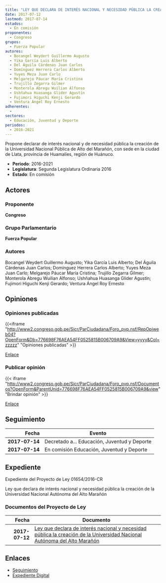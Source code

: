 ```yaml
---
title: "LEY QUE DECLARA DE INTERÉS NACIONAL Y NECESIDAD PÚBLICA LA CREACIÓN DE LA UNIVERSIDAD NACIONAL AUTÓNOMA DEL ALTO MARAÑÓN"
date: 2017-07-12
lastmod: 2017-07-14
estados: 
  - En comisión
proponentes: 
  - Congreso
grupos: 
  - Fuerza Popular
autores: 
  - Bocangel Weydert Guillermo Augusto
  - Yika García Luis Alberto
  - Del Águila Cárdenas Juan Carlos
  - Domínguez Herrera Carlos Alberto
  - Yuyes Meza Juan Carlo
  - Melgarejo Páucar María Cristina
  - Trujillo Zegarra Gilmer
  - Monterola Abregu Wuilian Alfonso
  - Ushñahua Huasanga Glider Agustín
  - Fujimori Higuchi Kenji Gerardo
  - Ventura Ángel Roy Ernesto
adherentes: 
  - 
sectores: 
  - Educación, Juventud y Deporte
periodos: 
  - 2016-2021
---
```


Propone declarar de interés nacional y de necesidad pública la creación de la Universidad Nacional Pública de Alto del Marañón, con sede en la ciudad de Llata, provincia de Huamalíes, región de Huánuco.

- **Periodo**: 2016-2021
- **Legislatura**: Segunda Legislatura Ordinaria 2016
- **Estado**: En comisión

## Actores

### Proponente

**Congreso**

### Grupo Parlamentario

**Fuerza Popular**

### Autores

Bocangel Weydert Guillermo Augusto; Yika García Luis Alberto; Del Águila Cárdenas Juan Carlos; Domínguez Herrera Carlos Alberto; Yuyes Meza Juan Carlo; Melgarejo Páucar María Cristina; Trujillo Zegarra Gilmer; Monterola Abregu Wuilian Alfonso; Ushñahua Huasanga Glider Agustín; Fujimori Higuchi Kenji Gerardo; Ventura Ángel Roy Ernesto


## Opiniones

### Opiniones publicadas

{{<iframe "http://www2.congreso.gob.pe/Sicr/ParCiudadana/Foro_pvp.nsf/RepOpiweb04?OpenForm&Db=776698F76AEA54FF0525815B006709A9&View=yyyy&Col=zzzzz" "Opiniones publicadas" >}}

[Enlace](http://www2.congreso.gob.pe/Sicr/ParCiudadana/Foro_pvp.nsf/RepOpiweb04?OpenForm&Db=776698F76AEA54FF0525815B006709A9&View=yyyy&Col=zzzzz)
### Publicar opinión

{{< iframe "http://www2.congreso.gob.pe/Sicr/ParCiudadana/Foro_pvp.nsf/Documentos?OpenForm&ParentUnid=776698F76AEA54FF0525815B006709A9&view" "Brindar opinión" >}}

[Enlace](http://www2.congreso.gob.pe/Sicr/ParCiudadana/Foro_pvp.nsf/Documentos?OpenForm&ParentUnid=776698F76AEA54FF0525815B006709A9&view)

## Seguimiento

| Fecha | Evento |
|------:|--------|
| **2017-07-14** | Decretado a... Educación, Juventud y Deporte|
| **2017-07-14** | En comisión Educación, Juventud y Deporte|


## Expediente

Expediente del Proyecto de Ley 01654/2016-CR

Ley que declara de interés nacional y necesidad pública la creación de la Universidad Nacional Autónoma del Alto Marañón


### Documentos del Proyecto de Ley

| Fecha | Documento |
|------:|--------|
| **2017-07-12** | [Ley que declara de interés nacional y necesidad pública la creación de la Universidad Nacional Autónoma del Alto Marañón](http://www.leyes.congreso.gob.pe/Documentos/2016_2021/Proyectos_de_Ley_y_de_Resoluciones_Legislativas/PL0165420170712.pdf) |

## Enlaces 

- [Seguimiento](http://www2.congreso.gob.pe/Sicr/TraDocEstProc/CLProLey2016.nsf/f7fff46988ca05b1052578e100829cc7/a328729f4115fcc60525815b00624d67?OpenDocument)
- [Expediente Digital](http://www2.congreso.gob.pehttp://www2.congreso.gob.pe/Sicr/TraDocEstProc/CLProLey2016.nsf/f7fff46988ca05b1052578e100829cc7/a328729f4115fcc60525815b00624d67?OpenDocument&Click=05257FB7005EB655.eb71d0cf91d8294e05256cdf006b5706/$Body/0.1C6C)

